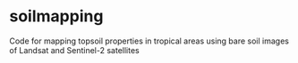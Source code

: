 # soilmapping
Code for mapping topsoil properties in tropical areas using bare soil images of Landsat and Sentinel-2 satellites
